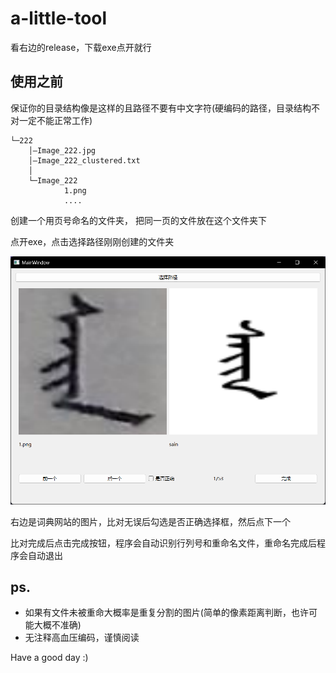 # a-little-tool
看右边的release，下载exe点开就行

## 使用之前

保证你的目录结构像是这样的且路径不要有中文字符(硬编码的路径，目录结构不对一定不能正常工作)

```text
└─222
    │—Image_222.jpg
    │—Image_222_clustered.txt
    │
    └─Image_222
            1.png
            ....
```

创建一个用页号命名的文件夹， 把同一页的文件放在这个文件夹下

点开exe，点击选择路径刚刚创建的文件夹

![img.png](img.png)

右边是词典网站的图片，比对无误后勾选是否正确选择框，然后点下一个

比对完成后点击完成按钮，程序会自动识别行列号和重命名文件，重命名完成后程序会自动退出

## ps.
- 如果有文件未被重命大概率是重复分割的图片(简单的像素距离判断，也许可能大概不准确)
- 无注释高血压编码，谨慎阅读

Have a good day :)




